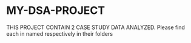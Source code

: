 # MY-DSA-PROJECT
THIS PROJECT CONTAIN 2 CASE STUDY DATA ANALYZED. Please find each in named respectively in their folders
